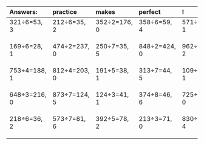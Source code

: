 | Answers: | practice | makes | perfect | ! |
| :--- | :--- | :--- | :--- | :--- |
| 321÷6=53, 3 | 212÷6=35, 2 | 352÷2=176, 0 | 358÷6=59, 4 | 571÷5=114, 1 | 
|   |   |   |   |   | 
|   |   |   |   |   | 
|   |   |   |   |   | 
| 169÷6=28, 1 | 474÷2=237, 0 | 250÷7=35, 5 | 848÷2=424, 0 | 962÷6=160, 2 | 
|   |   |   |   |   | 
|   |   |   |   |   | 
|   |   |   |   |   | 
| 753÷4=188, 1 | 812÷4=203, 0 | 191÷5=38, 1 | 313÷7=44, 5 | 109÷3=36, 1 | 
|   |   |   |   |   | 
|   |   |   |   |   | 
|   |   |   |   |   | 
| 648÷3=216, 0 | 873÷7=124, 5 | 124÷3=41, 1 | 374÷8=46, 6 | 725÷5=145, 0 | 
|   |   |   |   |   | 
|   |   |   |   |   | 
|   |   |   |   |   | 
| 218÷6=36, 2 | 573÷7=81, 6 | 392÷5=78, 2 | 213÷3=71, 0 | 830÷7=118, 4 | 
|   |   |   |   |   | 
|   |   |   |   |   | 
|   |   |   |   |   | 
